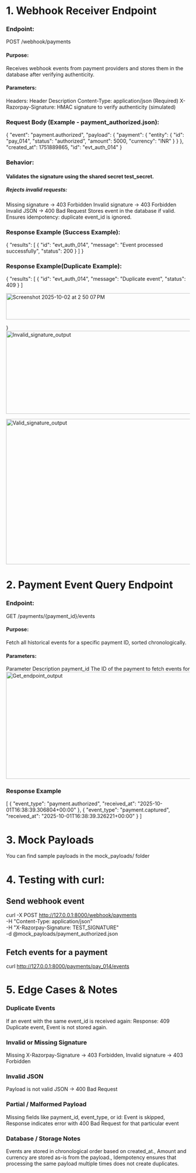 # 1. Webhook Receiver Endpoint
### Endpoint:
POST /webhook/payments
#### Purpose:
Receives webhook events from payment providers and stores them in the database after verifying authenticity.
#### Parameters:
Headers:
Header	               Description
Content-Type:          application/json	(Required)
X-Razorpay-Signature:	 HMAC signature to verify authenticity (simulated)

### Request Body (Example - payment_authorized.json):
{
    "event": "payment.authorized",
    "payload": {
      "payment": {
        "entity": {
          "id": "pay_014",
          "status": "authorized",
          "amount": 5000,
          "currency": "INR"
        }
      }
    },
    "created_at": 1751889865,
    "id": "evt_auth_014"
}
### Behavior:
#### Validates the signature using the shared secret test_secret.
##### Rejects invalid requests:
Missing signature → 403 Forbidden
Invalid signature → 403 Forbidden
Invalid JSON → 400 Bad Request
Stores event in the database if valid.
Ensures idempotency: duplicate event_id is ignored.

### Response Example (Success Example):
{
  "results": [
    {
      "id": "evt_auth_014",
      "message": "Event processed successfully",
      "status": 200
    }
  ]
}

### Response Example(Duplicate Example):
{
  "results": [
    {
      "id": "evt_auth_014",
      "message": "Duplicate event",
      "status": 409
    }
  ]

  
  <img width="837" height="72" alt="Screenshot 2025-10-02 at 2 50 07 PM" src="https://github.com/user-attachments/assets/93685348-0855-45b4-b7f5-245a77afd135" />

}<img width="562" height="227" alt="Invalid_signature_output" src="https://github.com/user-attachments/assets/54bedd15-1c99-4db2-b83c-6d21822b8aa6" />


<img width="745" height="398" alt="Valid_signature_output" src="https://github.com/user-attachments/assets/eca2933a-b494-496e-b85d-e2208d075e50" />


# 2. Payment Event Query Endpoint
### Endpoint: 
GET /payments/{payment_id}/events
#### Purpose:
Fetch all historical events for a specific payment ID, sorted chronologically.
#### Parameters:
Parameter	   Description
payment_id	The ID of the payment to fetch events for
<img width="575" height="293" alt="Get_endpoint_output" src="https://github.com/user-attachments/assets/d7f52d83-9d18-4e7e-9bf4-51eb618f4e61" />

### Response Example
[
  {
    "event_type": "payment.authorized",
    "received_at": "2025-10-01T16:38:39.306804+00:00"
  },
  {
    "event_type": "payment.captured",
    "received_at": "2025-10-01T16:38:39.326221+00:00"
  }
]

# 3. Mock Payloads
You can find sample payloads in the mock_payloads/ folder

# 4. Testing with curl:
## Send webhook event
curl -X POST http://127.0.0.1:8000/webhook/payments \
  -H "Content-Type: application/json" \
  -H "X-Razorpay-Signature: TEST_SIGNATURE" \
  -d @mock_payloads/payment_authorized.json

## Fetch events for a payment
curl http://127.0.0.1:8000/payments/pay_014/events

# 5. Edge Cases & Notes
### Duplicate Events
If an event with the same event_id is received again:
Response: 409 Duplicate event, 
Event is not stored again.
### Invalid or Missing Signature
Missing X-Razorpay-Signature → 403 Forbidden,
Invalid signature → 403 Forbidden
### Invalid JSON
Payload is not valid JSON → 400 Bad Request
### Partial / Malformed Payload
Missing fields like payment_id, event_type, or id:
Event is skipped,
Response indicates error with 400 Bad Request for that particular event
### Database / Storage Notes
Events are stored in chronological order based on created_at.,
Amount and currency are stored as-is from the payload.,
Idempotency ensures that processing the same payload multiple times does not create duplicates.


